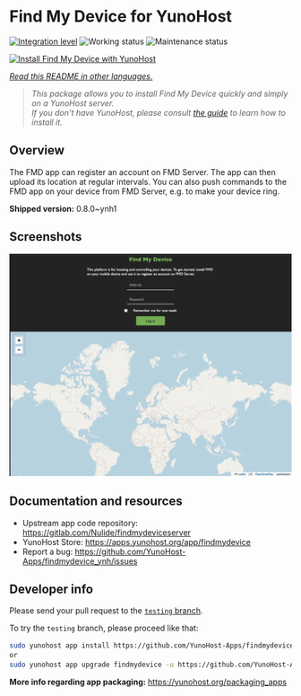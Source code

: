 <!--
N.B.: This README was automatically generated by <https://github.com/YunoHost/apps/tree/master/tools/readme_generator>
It shall NOT be edited by hand.
-->

# Find My Device for YunoHost

[![Integration level](https://apps.yunohost.org/badge/integration/findmydevice)](https://ci-apps.yunohost.org/ci/apps/findmydevice/)
![Working status](https://apps.yunohost.org/badge/state/findmydevice)
![Maintenance status](https://apps.yunohost.org/badge/maintained/findmydevice)

[![Install Find My Device with YunoHost](https://install-app.yunohost.org/install-with-yunohost.svg)](https://install-app.yunohost.org/?app=findmydevice)

*[Read this README in other languages.](./ALL_README.md)*

> *This package allows you to install Find My Device quickly and simply on a YunoHost server.*  
> *If you don't have YunoHost, please consult [the guide](https://yunohost.org/install) to learn how to install it.*

## Overview

The FMD app can register an account on FMD Server. The app can then upload its location at regular intervals.
You can also push commands to the FMD app on your device from FMD Server, e.g. to make your device ring.

**Shipped version:** 0.8.0~ynh1

## Screenshots

![Screenshot of Find My Device](./doc/screenshots/screenshot.png)

## Documentation and resources

- Upstream app code repository: <https://gitlab.com/Nulide/findmydeviceserver>
- YunoHost Store: <https://apps.yunohost.org/app/findmydevice>
- Report a bug: <https://github.com/YunoHost-Apps/findmydevice_ynh/issues>

## Developer info

Please send your pull request to the [`testing` branch](https://github.com/YunoHost-Apps/findmydevice_ynh/tree/testing).

To try the `testing` branch, please proceed like that:

```bash
sudo yunohost app install https://github.com/YunoHost-Apps/findmydevice_ynh/tree/testing --debug
or
sudo yunohost app upgrade findmydevice -u https://github.com/YunoHost-Apps/findmydevice_ynh/tree/testing --debug
```

**More info regarding app packaging:** <https://yunohost.org/packaging_apps>
